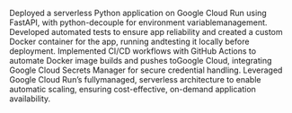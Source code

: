Deployed a serverless Python application on Google Cloud Run using FastAPI, with python-decouple for environment variablemanagement. Developed automated tests to ensure app reliability and created a custom Docker container for the app, running andtesting it locally before deployment. Implemented CI/CD workflows with GitHub Actions to automate Docker image builds and pushes toGoogle Cloud, integrating Google Cloud Secrets Manager for secure credential handling. Leveraged Google Cloud Run’s fullymanaged, serverless architecture to enable automatic scaling, ensuring cost-effective, on-demand application availability.